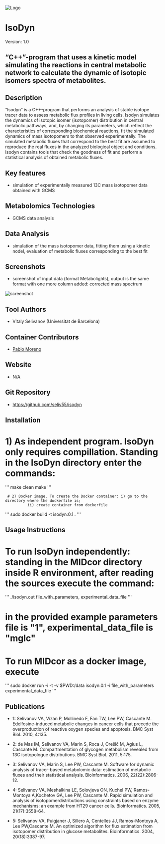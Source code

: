 ![Logo](figs/text3923.png)

# IsoDyn
Version: 1.0
## “C++”-program that uses a kinetic model simulating the reactions in central metabolic network to calculate the dynamic of isotopic isomers spectra of metabolites.

## Description

“Isodyn” is a C++-program that performs an analysis of stable isotope tracer data to assess metabolic flux profiles in living cells. Isodyn simulates the dynamics of isotopic isomer (isotopomer) distribution in central metabolic pathways, and, by changing its parameters, which reflect the characteristics of corresponding biochemical reactions, fit the simulated dynamics of mass isotopomers to that observed experimentally. The simulated metabolic fluxes that correspond to the best fit are assumed to reproduce the real fluxes in the analyzed biological object and conditions. Isodyn contains tools that check the goodness of fit and perform a statistical analysis of obtained metabolic fluxes.

## Key features

- simulation of experimentally measured 13C mass isotopomer data obtained with GCMS

## Metabolomics Technologies

- GCMS data analysis

## Data Analysis

- simulation of the mass isotopomer data, fitting them using a kinetic nodel, evaluation of metabolic fluxes corresponding to the best fit

## Screenshots

- screenshot of input data (format Metabolights), output is the same format with one more column added: corrected mass spectrum

![screenshot](figs/Screenshot.png)

## Tool Authors

- Vitaly Selivanov (Universitat de Barcelona)

## Container Contributors

- [Pablo Moreno](EBI)

## Website

- N/A

## Git Repository

- https://github.com/seliv55/isodyn

## Installation

 # 1) As independent program. IsoDyn only requires compillation. Standing in the IsoDyn directory enter the commands:
  
'''  make clean
  make '''
  
  
     # 2) Docker image. To create the Docker container: i) go to the directory where the dockerfile is;
              ii) create container from dockerfile
''' 
sudo docker build -t isodyn:0.1 .
'''

## Usage Instructions

 # To run IsoDyn independently: standing in the MIDcor directory inside R environment, after reading the sources execute the command:
 
 ''' ./isodyn.out file_with_parameters, experimental_data_file  '''
 
 # in the provided example parameters file is "1", experimental_data_file is "mglc"
 
 # To run MIDcor as a docker image, execute
 
 '''  sudo docker run -i -t -v $PWD:/data isodyn:0.1 -i file_with_parameters experimental_data_file '''

## Publications

- 1: Selivanov VA, Vizán P, Mollinedo F, Fan TW, Lee PW, Cascante M. Edelfosine-induced metabolic changes in cancer cells that precede the overproduction of reactive oxygen species and apoptosis. BMC Syst Biol. 2010, 4:135.

- 2: de Mas IM, Selivanov VA, Marin S, Roca J, Orešič M, Agius L, Cascante M. Compartmentation of glycogen metabolism revealed from 13C isotopologue distributions. BMC Syst Biol. 2011, 5:175.

- 3: Selivanov VA, Marin S, Lee PW, Cascante M. Software for dynamic analysis of tracer-based metabolomic data: estimation of metabolic fluxes and their statistical analysis. Bioinformatics. 2006, 22(22):2806-12.

- 4: Selivanov VA, Meshalkina LE, Solovjeva ON, Kuchel PW, Ramos-Montoya A,Kochetov GA, Lee PW, Cascante M. Rapid simulation and analysis of isotopomerdistributions using constraints based on enzyme mechanisms: an example from HT29 cancer cells. Bioinformatics. 2005, 21(17):3558-64.

- 5: Selivanov VA, Puigjaner J, Sillero A, Centelles JJ, Ramos-Montoya A, Lee PW,Cascante M. An optimized algorithm for flux estimation from isotopomer distribution in glucose metabolites. Bioinformatics. 2004, 20(18):3387-97. 
